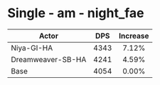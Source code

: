 # Single - am - night_fae
| Actor | DPS | Increase |
|---|:---:|:---:|
|Niya-GI-HA|4343|7.12%|
|Dreamweaver-SB-HA|4241|4.59%|
|Base|4054|0.00%|
